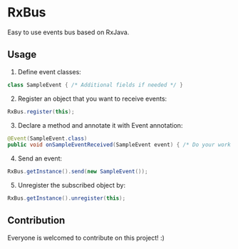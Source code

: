 RxBus
======
Easy to use events bus based on RxJava.

Usage
------
1. Define event classes:

  ```java
class SampleEvent { /* Additional fields if needed */ }
```

2. Register an object that you want to receive events:

  ```java
RxBus.register(this);
```

3. Declare a method and annotate it with Event annotation:

  ```java
@Event(SampleEvent.class)
public void onSampleEventReceived(SampleEvent event) { /* Do your work */}
```

4. Send an event:

  ```java
RxBus.getInstance().send(new SampleEvent());
```

5. Unregister the subscribed object by:
 
  ```java
RxBus.getInstance().unregister(this);
```

Contribution
-----
Everyone is welcomed to contribute on this project! :)
